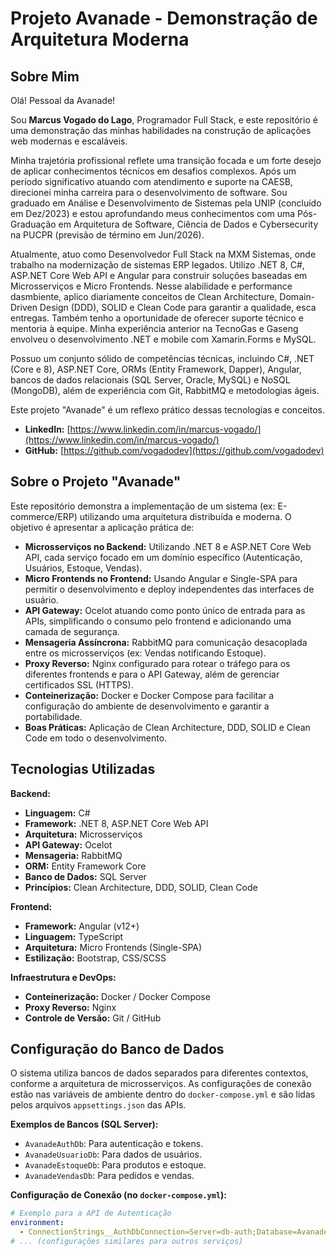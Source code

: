 # Projeto Avanade - Demonstração de Arquitetura Moderna

## Sobre Mim

Olá! Pessoal da Avanade! 

Sou **Marcus Vogado do Lago**, Programador Full Stack, e este repositório é uma demonstração das minhas habilidades na construção de aplicações web modernas e escaláveis.

Minha trajetória profissional reflete uma transição focada e um forte desejo de aplicar conhecimentos técnicos em desafios complexos. Após um período significativo atuando com atendimento e suporte na CAESB, direcionei minha carreira para o desenvolvimento de software. 
Sou graduado em Análise e Desenvolvimento de Sistemas pela UNIP (concluído em Dez/2023) e estou aprofundando meus conhecimentos com uma Pós-Graduação em Arquitetura de Software, Ciência de Dados e Cybersecurity na PUCPR (previsão de término em Jun/2026).

Atualmente, atuo como Desenvolvedor Full Stack na MXM Sistemas, onde trabalho na modernização de sistemas ERP legados. Utilizo .NET 8, C#, ASP.NET Core Web API e Angular para construir soluções baseadas em Microsserviços e Micro Frontends. Nesse alabilidade e performance dasmbiente, aplico diariamente conceitos de Clean Architecture, Domain-Driven Design (DDD), SOLID e Clean Code para garantir a qualidade, esca entregas.
Também tenho a oportunidade de oferecer suporte técnico e mentoria à equipe. Minha experiência anterior na TecnoGas e Gaseng envolveu o desenvolvimento .NET e mobile com Xamarin.Forms e MySQL.

Possuo um conjunto sólido de competências técnicas, incluindo C#, .NET (Core e 8), ASP.NET Core, ORMs (Entity Framework, Dapper), Angular, bancos de dados relacionais (SQL Server, Oracle, MySQL) e NoSQL (MongoDB), além de experiência com Git, RabbitMQ e metodologias ágeis.

Este projeto "Avanade" é um reflexo prático dessas tecnologias e conceitos.

* **LinkedIn:** [https://www.linkedin.com/in/marcus-vogado/](https://www.linkedin.com/in/marcus-vogado/)
* **GitHub:** [https://github.com/vogadodev](https://github.com/vogadodev)

## Sobre o Projeto "Avanade"

Este repositório demonstra a implementação de um sistema (ex: E-commerce/ERP) utilizando uma arquitetura distribuída e moderna. O objetivo é apresentar a aplicação prática de:

* **Microsserviços no Backend:** Utilizando .NET 8 e ASP.NET Core Web API, cada serviço focado em um domínio específico (Autenticação, Usuários, Estoque, Vendas).
* **Micro Frontends no Frontend:** Usando Angular e Single-SPA para permitir o desenvolvimento e deploy independentes das interfaces de usuário.
* **API Gateway:** Ocelot atuando como ponto único de entrada para as APIs, simplificando o consumo pelo frontend e adicionando uma camada de segurança.
* **Mensageria Assíncrona:** RabbitMQ para comunicação desacoplada entre os microsserviços (ex: Vendas notificando Estoque).
* **Proxy Reverso:** Nginx configurado para rotear o tráfego para os diferentes frontends e para o API Gateway, além de gerenciar certificados SSL (HTTPS).
* **Conteinerização:** Docker e Docker Compose para facilitar a configuração do ambiente de desenvolvimento e garantir a portabilidade.
* **Boas Práticas:** Aplicação de Clean Architecture, DDD, SOLID e Clean Code em todo o desenvolvimento.

## Tecnologias Utilizadas

**Backend:**

* **Linguagem:** C#
* **Framework:** .NET 8, ASP.NET Core Web API
* **Arquitetura:** Microsserviços
* **API Gateway:** Ocelot
* **Mensageria:** RabbitMQ
* **ORM:** Entity Framework Core
* **Banco de Dados:** SQL Server
* **Princípios:** Clean Architecture, DDD, SOLID, Clean Code

**Frontend:**

* **Framework:** Angular (v12+) 
* **Linguagem:** TypeScript 
* **Arquitetura:** Micro Frontends (Single-SPA)
* **Estilização:** Bootstrap, CSS/SCSS

**Infraestrutura e DevOps:**

* **Conteinerização:** Docker / Docker Compose
* **Proxy Reverso:** Nginx
* **Controle de Versão:** Git / GitHub 

## Configuração do Banco de Dados

O sistema utiliza bancos de dados separados para diferentes contextos, conforme a arquitetura de microsserviços. As configurações de conexão estão nas variáveis de ambiente dentro do `docker-compose.yml` e são lidas pelos arquivos `appsettings.json` das APIs.

**Exemplos de Bancos (SQL Server):**

* `AvanadeAuthDb`: Para autenticação e tokens.
* `AvanadeUsuarioDb`: Para dados de usuários.
* `AvanadeEstoqueDb`: Para produtos e estoque.
* `AvanadeVendasDb`: Para pedidos e vendas.

**Configuração de Conexão (no `docker-compose.yml`):**

```yaml
# Exemplo para a API de Autenticação
environment:
  - ConnectionStrings__AuthDbConnection=Server=db-auth;Database=AvanadeAuthDb;User Id=sa;Password=${MSSQL_SA_PASSWORD};TrustServerCertificate=True
# ... (configurações similares para outros serviços)
